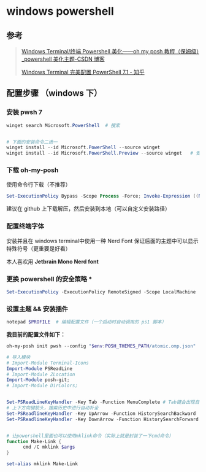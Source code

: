 # windows powershell



## 参考 

> [Windows Terminal/终端 Powershell 美化——oh my posh 教程（保姆级）_powershell 美化主题-CSDN 博客](https://blog.csdn.net/satangele/article/details/135785794)
>
> [Windows Terminal 完美配置 PowerShell 7.1 - 知乎](https://zhuanlan.zhihu.com/p/137595941)



## 配置步骤 （windows 下）

### 安装 pwsh 7



```powershell
winget search Microsoft.PowerShell  # 搜索


# 下面的安装命令二选一
winget install --id Microsoft.PowerShell --source winget
winget install --id Microsoft.PowerShell.Preview --source winget   # 安装预发布版本
```



### 下载 oh-my-posh

使用命令行下载（不推荐）

```powershell
Set-ExecutionPolicy Bypass -Scope Process -Force; Invoke-Expression ((New-Object System.Net.WebClient).DownloadString('https://ohmyposh.dev/install.ps1'))
```

建议在 github 上下载解压，然后安装到本地（可以自定义安装路径）





### 配置终端字体

安装并且在 windows terminal中使用一种  Nerd Font 保证后面的主题中可以显示特殊符号（更重要是好看）

本人喜欢用 **Jetbrain Mono Nerd font**





### 更换 powershell 的安全策略  *

```powershell
Set-ExecutionPolicy -ExecutionPolicy RemoteSigned -Scope LocalMachine
```





### 设置主题  && 安装插件

```powershell
notepad $PROFILE  # 编辑配置文件（一个启动时自动调用的 ps1 脚本）
```





**我目前的配置文件如下：**

```powershell
oh-my-posh init pwsh --config "$env:POSH_THEMES_PATH/atomic.omp.json" | Invoke-Expression

# 导入模块
# Import-Module Terminal-Icons
Import-Module PSReadLine
# Import-Module ZLocation
Import-Module posh-git;
# Import-Module DirColors;


Set-PSReadLineKeyHandler -Key Tab -Function MenuComplete # Tab键会出现自动补全菜单
# 上下方向键箭头，搜索历史中进行自动补全
Set-PSReadlineKeyHandler -Key UpArrow -Function HistorySearchBackward
Set-PSReadlineKeyHandler -Key DownArrow -Function HistorySearchForward 


# 让powershell里面也可以使用mklink命令（实际上就是封装了一下cmd命令）
function Make-Link {
      cmd /C mklink $args
} 

set-alias mklink Make-Link
```





